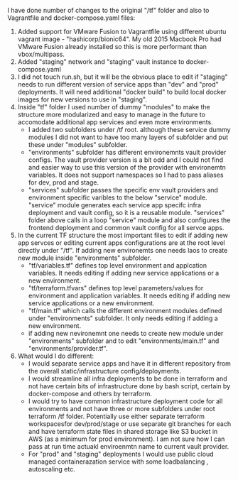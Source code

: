 I have done number of changes to the original "/tf" folder and also to Vagrantfile and docker-compose.yaml files:
1. Added support for VMware Fusion to Vagrantfile using different ubuntu vagrant image - "hashicorp/bionic64". My old 2015 Macbook Pro had VMware Fusion already installed so this is more performant than vbox/multipass.
2. Added "staging" network and "staging" vault instance to docker-compose.yaml
3. I did not touch run.sh, but it will be the obvious place to edit if "staging" needs to run different version of service apps than "dev" and "prod" deployments.
   It will need additional "docker build" to build local docker images for new versions to use in "staging".
5. Inside "tf" folder I used number of dummy "modules" to make the structure more modularized and easy to manage in the future to accomodate additional app services and even more environments.
   - I added two subfolders under /tf root. although these service dummy modules I did not want to have too many layers of subfolder and put these under "modules" subfolder.
   - "environments" subfolder has different environemnts vault provider configs. The vault provider version is a bit odd and I could not find and easier way to use this version of the provider with environemtn variables.
     It does not support namespaces so I had to pass aliases for dev, prod and stage.
   - "services" subfolder passes the specific env vault providers and environment specific varibles to the below "service" module. "service" module generates each service app specifc infra deployment and vault config, so it is a reusable module.
     "services" folder above calls in a loop "service" module and also configures the frontend deployment and common vault config for all servce apps.
6. In the current TF structure the most important files to edit if adding new app servces or editing current apps configurations are at the root level directly under "/tf". If adding new environemts one needs laos to create new module inside "environments" subfolder.
   - "tf/variables.tf" defines top level environment and applcation variables. It needs editing if adding new service applications or a new environment.
   - "tf/terraform.tfvars" defines top level parameters/values for environment and application variables. It needs editing if adding new service applications or a new environment.
   - "tf/main.tf" which calls the different environment modules defined under "environments" subfolder. It only needs editing if adding a new environment.
   - if adding new nevironemnt one needs to create new module under "environments" subfolder and to edit "environments/main.tf" and "environments/provider.tf".
7. What would I do different:
   - I would separate service apps and have it in different repository from the overall static/infrastructure config/deployments.
   - I would streamline all infra deployments to be done in terraform and not have certain bits of infrastructure done by bash script, certain by docker-compose and others by terraform.
   - I would try to have common infrastructure deployment code for all environments and not have three or more subfolders under root terraform /tf folder.
     Potentially use either separate terraform workspacesfor dev/prod/stage or use separate git branches for each and have terraform state files in shared storage like S3 bucket in AWS (as a minimum for prod environment).
     I am not sure how I can pass at run time actuakl enviroenmtn name to current vault provider.
   - For "prod" and "staging" deployments I would use public cloud managed containerazation service with some loadbalancing , autoscaling etc.

